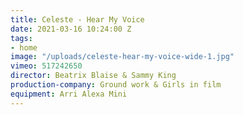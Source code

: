 ```yaml
---
title: Celeste - Hear My Voice
date: 2021-03-16 10:24:00 Z
tags:
- home
image: "/uploads/celeste-hear-my-voice-wide-1.jpg"
vimeo: 517242650
director: Beatrix Blaise & Sammy King
production-company: Ground work & Girls in film
equipment: Arri Alexa Mini
---
```


